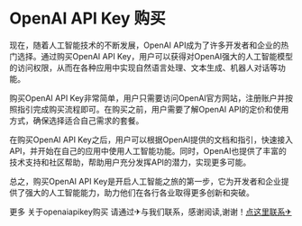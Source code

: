 # OpenAI API Key 购买

现在，随着人工智能技术的不断发展，OpenAI API成为了许多开发者和企业的热门选择。通过购买OpenAI API Key，用户可以获得对OpenAI强大的人工智能模型的访问权限，从而在各种应用中实现自然语言处理、文本生成、机器人对话等功能。

购买OpenAI API Key非常简单，用户只需要访问OpenAI官方网站，注册账户并按照指引完成购买流程即可。在购买之前，用户需要了解OpenAI API的定价和使用方式，确保选择适合自己需求的套餐。

在购买OpenAI API Key之后，用户可以根据OpenAI提供的文档和指引，快速接入API，并开始在自己的应用中使用人工智能功能。同时，OpenAI也提供了丰富的技术支持和社区帮助，帮助用户充分发挥API的潜力，实现更多可能。

总之，购买OpenAI API Key是开启人工智能之旅的第一步，它为开发者和企业提供了强大的人工智能能力，助力他们在各行各业取得更多创新和突破。

更多 关于openaiapikey购买 请通过✈与我们联系，感谢阅读,谢谢！[点这里联系✈](https://lm.k02.cc)